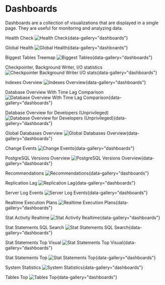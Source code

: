 # Dashboards

Dashboards are a collection of visualizations that are displayed in a single page. They are useful for monitoring and analyzing data.

Health Check
![Health Check](health_check.png){data-gallery="dashboards"}

Global Health
![Global Health](global_health.png){data-gallery="dashboards"}

Biggest Tables Treemap
![Biggest Tables](biggest_relations_treemap.png){data-gallery="dashboards"}

Checkpointer, Background Writer, I/O statistics
![Checkpointer Background Writer I/O stats](checkpointer_bgwriter.png){data-gallery="dashboards"}

Indexes Overview
![Indexes Overview](index_overview.png){data-gallery="dashboards"}

Database Overview With Time Lag Comparison
![Database Overview With Time Lag Comparison](db_overview_time_lag_comparison.png){data-gallery="dashboards"}

Database Overview for Developers (Unprivileged)
![Database Overview for Developers (Unprivileged)](overview_developer.png){data-gallery="dashboards"}

Global Databases Overview
![Global Databases Overview](overview.png){data-gallery="dashboards"}

Change Events
![Change Events](change_events.png){data-gallery="dashboards"}

PostgreSQL Versions Overview
![PostgreSQL Versions Overview](postres_versions_overview.png){data-gallery="dashboards"}

Recommendations
![Recommendations](recommendations.png){data-gallery="dashboards"}

Replication Lag
![Replication Lag](replication_lag.png){data-gallery="dashboards"}

Server Log Events
![Server Log Events](server_log_events.png){data-gallery="dashboards"}

Realtime Execution Plans
![Realtime Execution Plans](show_plans_realtime.png){data-gallery="dashboards"}

Stat Activity Realtime
![Stat Activity Realtime](stat_activity_realtime.png){data-gallery="dashboards"}

Stat Statements SQL Search
![Stat Statements SQL Search](stat_statements_sql_search.png){data-gallery="dashboards"}

Stat Statements Top Visual
![Stat Statements Top Visual](stat_statements_top_visual.png){data-gallery="dashboards"}

Stat Statements Top
![Stat Statements Top](stat_statements_top.png){data-gallery="dashboards"}

System Statistics
![System Statistics](system_stats_psutil.png){data-gallery="dashboards"}

Tables Top
![Tables Top](tables_top.png){data-gallery="dashboards"}